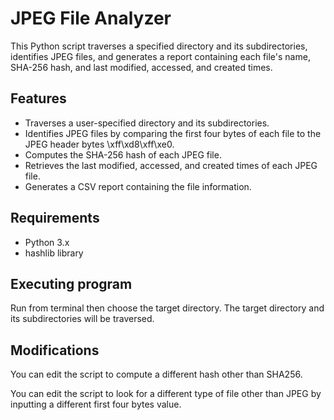 # JPEG File Analyzer

This Python script traverses a specified directory and its subdirectories, identifies JPEG files, and generates a report containing each file's name, SHA-256 hash, and last modified, accessed, and created times.

## Features

- Traverses a user-specified directory and its subdirectories.
- Identifies JPEG files by comparing the first four bytes of each file to the JPEG header bytes \xff\xd8\xff\xe0.
- Computes the SHA-256 hash of each JPEG file.
- Retrieves the last modified, accessed, and created times of each JPEG file.
- Generates a CSV report containing the file information.

## Requirements

- Python 3.x
- hashlib library 

## Executing program

Run from terminal then choose the target directory. The target directory and its subdirectories will be traversed. 

## Modifications 

You can edit the script to compute a different hash other than SHA256. 

You can edit the script to look for a different type of file other than JPEG by inputting a different first four bytes value. 
